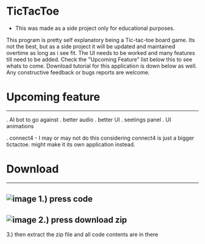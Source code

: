 # TicTacToe

 - This was made as a side project only for educational purposes.
 
 This program is pretty self explanatory being a Tic-tac-toe board game. Its not the best, but as a side project it will be updated and maintained overtime as long as i see 
 fit. The UI needs to be worked and many features till need to be added. Check the "Upcoming Feature" list below this to see whats to come. Download tutorial for this application
 is down below as well. Any constructive feedback or bugs reports are welcome.
 
 
 # Upcoming feature
 -------------------------------------------------------------------
 . AI bot to go against
 . better audio
 . better UI
 . seetings panel 
 . UI animations
 
 . connect4 - I may or may not do this considering connect4 is just a bigger  tictactoe. might make it its own application instead.
 
  # Download
 -------------------------------------------------------------------
 
 ![image](https://user-images.githubusercontent.com/113306690/226931974-c7c391a6-2134-4767-8f87-7f853f1222df.png)
1.) press code
---------------------------------------------------------------------
![image](https://user-images.githubusercontent.com/113306690/226932209-a5488f8c-ab4c-46f8-9744-36e8ee2409f5.png)
2.) press download zip
---------------------------------------------------------------------
3.) then extract the zip file and all code contents are in there
